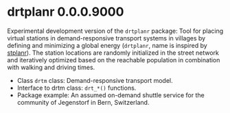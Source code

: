 # drtplanr 0.0.0.9000

Experimental development version of the `drtplanr` package:
Tool for placing virtual stations in demand-responsive transport systems in
villages by defining and minimizing a global energy (`drtplanr`, name is
inspired by [stplanr](https://github.com/ropensci/stplanr)). The station
locations are randomly initialized in the street network and iteratively
optimized based on the reachable population in combination with walking and
driving times.

* Class `drtm` class: Demand-responsive transport model.
* Interface to drtm class: `drt_*()` functions.
* Package example: An assumed on-demand shuttle service for the community of
Jegenstorf in Bern, Switzerland. 
